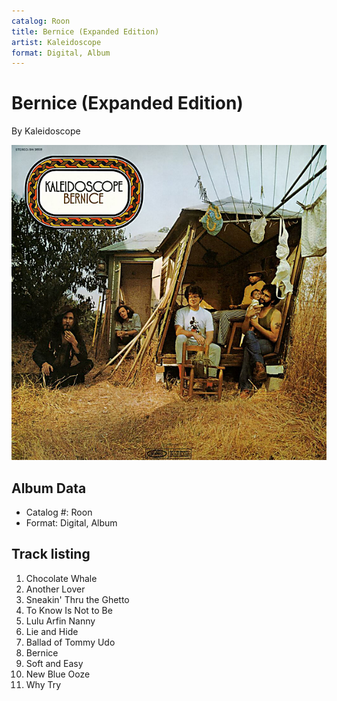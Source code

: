```yaml
---
catalog: Roon
title: Bernice (Expanded Edition)
artist: Kaleidoscope
format: Digital, Album
---
```


# Bernice (Expanded Edition)

By Kaleidoscope

![](../../assets/albumcovers/Kaleidoscope-Bernice_Expanded_Edition.png)

## Album Data

- Catalog #: Roon
- Format: Digital, Album


## Track listing


1. Chocolate Whale
2. Another Lover
3. Sneakin' Thru the Ghetto
4. To Know Is Not to Be
5. Lulu Arfin Nanny
6. Lie and Hide
7. Ballad of Tommy Udo
8. Bernice
9. Soft and Easy
10. New Blue Ooze
11. Why Try

